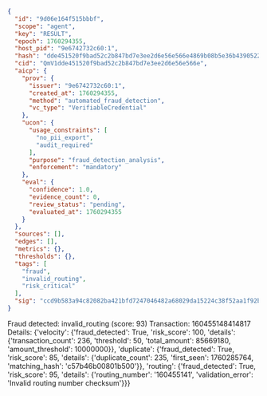 ```json
{
  "id": "9d06e164f515bbbf",
  "scope": "agent",
  "key": "RESULT",
  "epoch": 1760294355,
  "host_pid": "9e6742732c60:1",
  "hash": "dde451520f9bad52c2b847bd7e3ee2d6e56e566e4869b08b5e36b43905221897",
  "cid": "QmV1dde451520f9bad52c2b847bd7e3ee2d6e56e566e",
  "aicp": {
    "prov": {
      "issuer": "9e6742732c60:1",
      "created_at": 1760294355,
      "method": "automated_fraud_detection",
      "vc_type": "VerifiableCredential"
    },
    "ucon": {
      "usage_constraints": [
        "no_pii_export",
        "audit_required"
      ],
      "purpose": "fraud_detection_analysis",
      "enforcement": "mandatory"
    },
    "eval": {
      "confidence": 1.0,
      "evidence_count": 0,
      "review_status": "pending",
      "evaluated_at": 1760294355
    }
  },
  "sources": [],
  "edges": [],
  "metrics": {},
  "thresholds": {},
  "tags": [
    "fraud",
    "invalid_routing",
    "risk_critical"
  ],
  "sig": "ccd9b583a94c82082ba421bfd7247046482a68029da15224c38f52aa1f92b03f"
}
```

Fraud detected: invalid_routing (score: 93)
Transaction: 160455148414817
Details: {'velocity': {'fraud_detected': True, 'risk_score': 100, 'details': {'transaction_count': 236, 'threshold': 50, 'total_amount': 85669180, 'amount_threshold': 10000000}}, 'duplicate': {'fraud_detected': True, 'risk_score': 85, 'details': {'duplicate_count': 235, 'first_seen': 1760285764, 'matching_hash': 'c57b46b00801b500'}}, 'routing': {'fraud_detected': True, 'risk_score': 95, 'details': {'routing_number': '160455141', 'validation_error': 'Invalid routing number checksum'}}}